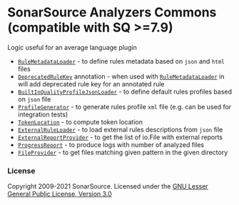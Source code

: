 SonarSource Analyzers Commons (compatible with SQ >=7.9)
=========================
Logic useful for an average language plugin

* [`RuleMetadataLoader`](./src/main/java/org/sonarsource/analyzer/commons/RuleMetadataLoader.java) - to define rules metadata based on `json` and `html` files
* [`DeprecatedRuleKey`](./src/main/java/org/sonarsource/analyzer/commons/annotations/DeprecatedRuleKey.java) annotation - when used with [`RuleMetadataLoader`](./src/main/java/org/sonarsource/analyzer/commons/RuleMetadataLoader.java) in will add deprecated rule key for an annotated rule
* [`BuiltInQualityProfileJsonLoader`](./src/main/java/org/sonarsource/analyzer/commons/BuiltInQualityProfileJsonLoader.java) - to define default rules profiles based on `json` file
* [`ProfileGenerator`](./src/main/java/org/sonarsource/analyzer/commons/ProfileGenerator.java) - to generate rules profile `xml` file (e.g. can be used for integration tests)
* [`TokenLocation`](./src/main/java/org/sonarsource/analyzer/commons/TokenLocation.java) - to compute token location
* [`ExternalRuleLoader`](./src/main/java/org/sonarsource/analyzer/commons/ExternalRuleLoader.java) - to load external rules descriptions from `json` file
* [`ExternalReportProvider`](./src/main/java/org/sonarsource/analyzer/commons/ExternalReportProvider.java) - to get the list of io.File with external reports
* [`ProgressReport`](./src/main/java/org/sonarsource/analyzer/commons/ProgressReport.java) - to produce logs with number of analyzed files
* [`FileProvider`](./src/main/java/org/sonarsource/analyzer/commons/FileProvider.java) - to get files matching given pattern in the given directory

### License
Copyright 2009-2021 SonarSource.
Licensed under the [GNU Lesser General Public License, Version 3.0](http://www.gnu.org/licenses/lgpl.txt)
